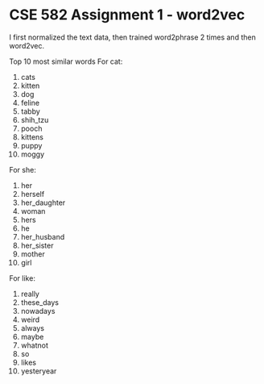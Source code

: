 # CSE 582 Assignment 1 - word2vec
I first normalized the text data, then trained word2phrase 2 times and then word2vec. 


Top 10 most similar words
For cat: 
1. cats
2. kitten
3. dog
4. feline
5. tabby
6. shih_tzu
7. pooch
8. kittens
9. puppy
10. moggy

For she:
1. her
2. herself
3. her_daughter
4. woman
5. hers
6. he
7. her_husband
8. her_sister
9. mother
10. girl

For like:
1. really
2. these_days
3. nowadays
4. weird
5. always
6. maybe
7. whatnot
8. so
9. likes
10. yesteryear
